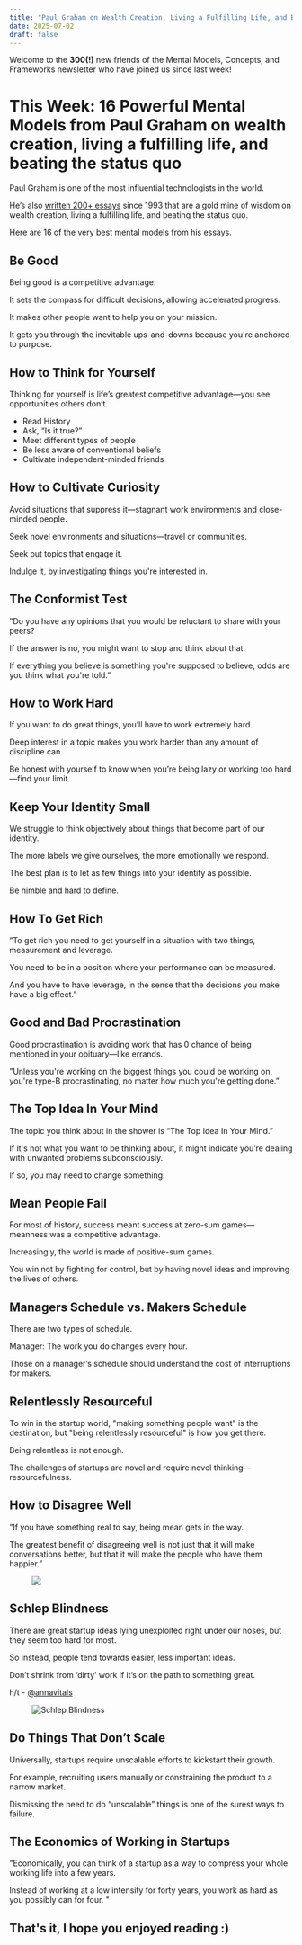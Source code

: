 ```yaml
---
title: "Paul Graham on Wealth Creation, Living a Fulfilling Life, and Beating The Status Quo"
date: 2025-07-02
draft: false
---
```


<p id="">Welcome to the <strong id="">300(!)</strong> new friends of the Mental Models, Concepts, and Frameworks newsletter who have joined us since last week!</p><h1 id="">This Week: 16 Powerful Mental Models from Paul Graham on wealth creation, living a fulfilling life, and beating the status quo </h1><p id="">Paul Graham is one of the most influential technologists in the world.</p><p id="">He’s also <a href="https://flight.beehiiv.net/v2/clicks/eyJhbGciOiJIUzI1NiIsInR5cCI6IkpXVCJ9.eyJ1cmwiOiJodHRwOi8vcGF1bGdyYWhhbS5jb20vYXJ0aWNsZXMuaHRtbCIsInBvc3RfaWQiOiI4OWFmZjY4YS05OTJlLTQ0OGEtYTUwMS0zNmY2NDhmOWYyNTgiLCJwdWJsaWNhdGlvbl9pZCI6IjEzN2Q1ZTgzLTk1MDMtNGRiNy1hOGM0LWYzNDE1YzIwNTVhZSIsInZpc2l0X3Rva2VuIjoiN2NiN2I3ZTUtOTEyNS00NDJmLWI4YjgtMjdjZGMxNTJhZGJiIiwiaWF0IjoxNjc4NzA1NjE5Ljk4MywiaXNzIjoib3JjaGlkIn0.cgRQQu-5JxjRnFXV1X7uRy3MhxLc4VSP2QAmfTcMM5g" target="_blank" id="">written 200+ essays</a> since 1993 that are a gold mine of wisdom on wealth creation, living a fulfilling life, and beating the status quo.</p><p id="">Here are 16 of the very best mental models from his essays.</p><h2 id="">Be Good</h2><p id="">Being good is a competitive advantage.</p><p id="">It sets the compass for difficult decisions, allowing accelerated progress.</p><p id="">It makes other people want to help you on your mission.</p><p id="">It gets you through the inevitable ups-and-downs because you're anchored to purpose.</p><h2 id="">How to Think for Yourself</h2><p id="">Thinking for yourself is life’s greatest competitive advantage—you see opportunities others don’t.</p><ul id=""><li id="">Read History</li><li id="">Ask, “Is it true?”</li><li id="">Meet different types of people</li><li id="">Be less aware of conventional beliefs</li><li id="">Cultivate independent-minded friends</li></ul><h2 id="">How to Cultivate Curiosity</h2><p id="">Avoid situations that suppress it—stagnant work environments and close-minded people.</p><p id="">Seek novel environments and situations—travel or communities.</p><p id="">Seek out topics that engage it.</p><p id="">Indulge it, by investigating things you're interested in.</p><h2 id="">The Conformist Test</h2><p id="">”Do you have any opinions that you would be reluctant to share with your peers?</p><p id="">If the answer is no, you might want to stop and think about that.</p><p id="">If everything you believe is something you're supposed to believe, odds are you think what you're told.”</p><h2 id="">How to Work Hard</h2><p id="">If you want to do great things, you’ll have to work extremely hard.</p><p id="">Deep interest in a topic makes you work harder than any amount of discipline can.</p><p id="">Be honest with yourself to know when you’re being lazy or working too hard—find your limit.</p><h2 id="">Keep Your Identity Small</h2><p id="">We struggle to think objectively about things that become part of our identity.</p><p id="">The more labels we give ourselves, the more emotionally we respond.</p><p id="">The best plan is to let as few things into your identity as possible.</p><p id="">Be nimble and hard to define.</p><h2 id="">How To Get Rich</h2><p id="">”To get rich you need to get yourself in a situation with two things, measurement and leverage.</p><p id="">You need to be in a position where your performance can be measured.</p><p id="">And you have to have leverage, in the sense that the decisions you make have a big effect.”</p><h2 id="">Good and Bad Procrastination</h2><p id="">Good procrastination is avoiding work that has 0 chance of being mentioned in your obituary—like errands.</p><p id="">”Unless you're working on the biggest things you could be working on, you're type-B procrastinating, no matter how much you're getting done.”</p><h2 id="">The Top Idea In Your Mind</h2><p id="">The topic you think about in the shower is “The Top Idea In Your Mind.”</p><p id="">If it's not what you want to be thinking about, it might indicate you’re dealing with unwanted problems subconsciously.</p><p id="">If so, you may need to change something.</p><h2 id="">Mean People Fail</h2><p id="">For most of history, success meant success at zero-sum games—meanness was a competitive advantage.</p><p id="">Increasingly, the world is made of positive-sum games.</p><p id="">You win not by fighting for control, but by having novel ideas and improving the lives of others.</p><h2 id="">Managers Schedule vs. Makers Schedule</h2><p id="">There are two types of schedule.</p><p id="">Manager: The work you do changes every hour.</p><p id="">Those on a manager’s schedule should understand the cost of interruptions for makers.</p><h2 id="">Relentlessly Resourceful</h2><p id="">To win in the startup world, "making something people want" is the destination, but "being relentlessly resourceful" is how you get there.</p><p id="">Being relentless is not enough.</p><p id="">The challenges of startups are novel and require novel thinking—resourcefulness.</p><h2 id="">How to Disagree Well</h2><p id="">”If you have something real to say, being mean gets in the way.</p><p id="">The greatest benefit of disagreeing well is not just that it will make conversations better, but that it will make the people who have them happier.”</p><figure class="w-richtext-figure-type-image w-richtext-align-center" data-rt-type="image" data-rt-align="center"><div><img src="https://uploads-ssl.webflow.com/63fd511e232de229bfe66c52/640fab90f883d0f8db635b0a_image.png" id="" width="auto" height="auto" loading="auto"></div></figure><h2 id="">Schlep Blindness</h2><p id="">There are great startup ideas lying unexploited right under our noses, but they seem too hard for most.</p><p id="">So instead, people tend towards easier, less important ideas.</p><p id="">Don’t shrink from ‘dirty’ work if it’s on the path to something great.</p><p id="">h/t - <a href="https://flight.beehiiv.net/v2/clicks/eyJhbGciOiJIUzI1NiIsInR5cCI6IkpXVCJ9.eyJ1cmwiOiJodHRwczovL3R3aXR0ZXIuY29tL2FubmF2aXRhbHMiLCJwb3N0X2lkIjoiODlhZmY2OGEtOTkyZS00NDhhLWE1MDEtMzZmNjQ4ZjlmMjU4IiwicHVibGljYXRpb25faWQiOiIxMzdkNWU4My05NTAzLTRkYjctYThjNC1mMzQxNWMyMDU1YWUiLCJ2aXNpdF90b2tlbiI6IjdjYjdiN2U1LTkxMjUtNDQyZi1iOGI4LTI3Y2RjMTUyYWRiYiIsImlhdCI6MTY3ODcwNTYxOS45ODQsImlzcyI6Im9yY2hpZCJ9.EL_QX5PRmbfZplG7KP4QMHisadMFqxhiC7XE_z_5GW0" target="_blank" id="">@annavitals</a></p><figure class="w-richtext-figure-type-image w-richtext-align-center" data-rt-type="image" data-rt-align="center"><div><img alt="Schlep Blindness" src="https://uploads-ssl.webflow.com/63fd511e232de229bfe66c52/640fab903f4bfb08c0e5c2e4_FSpHe2OX0AAO3NM.jpeg" id="" width="auto" height="auto" loading="auto"></div></figure><h2 id="">Do Things That Don’t Scale</h2><p id="">Universally, startups require unscalable efforts to kickstart their growth.</p><p id="">For example, recruiting users manually or constraining the product to a narrow market.</p><p id="">Dismissing the need to do “unscalable” things is one of the surest ways to failure.</p><h2 id="">The Economics of Working in Startups</h2><p id="">"Economically, you can think of a startup as a way to compress your whole working life into a few years.</p><p id="">Instead of working at a low intensity for forty years, you work as hard as you possibly can for four. "</p><h2 id="">That's it, I hope you enjoyed reading :)</h2><p>‍</p>